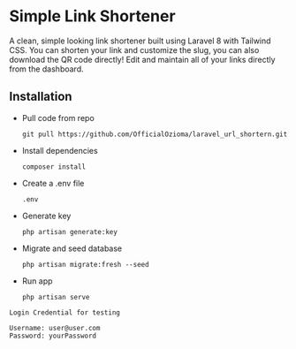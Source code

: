 
# Simple Link Shortener

A clean, simple looking link shortener built using Laravel 8 with Tailwind CSS. You can shorten your link and customize the slug, you can also download the QR code directly! Edit and maintain all of your links directly from the dashboard.

## Installation

-   Pull code from repo
    ```
    git pull https://github.com/OfficialOzioma/laravel_url_shortern.git
    ```
-   Install dependencies
    ```
    composer install
    ```
-   Create a .env file
    ```
    .env 
    ```
-   Generate key
    ```
    php artisan generate:key
    ```
-   Migrate and seed database
    ```
    php artisan migrate:fresh --seed
    ```
-   Run app
    ```
    php artisan serve
    ```


```
Login Credential for testing

Username: user@user.com
Password: yourPassword
```
